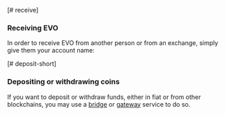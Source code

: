 [# receive]
### Receiving EVO
In order to receive EVO from another person or from an exchange, simply give them your account name:

[# deposit-short]
### Depositing or withdrawing coins
If you want to deposit or withdraw funds, either in fiat or from other blockchains, you may use a [bridge](introduction/bridges_gateways) or [gateway](introduction/bridges_gateways) service to do so.
